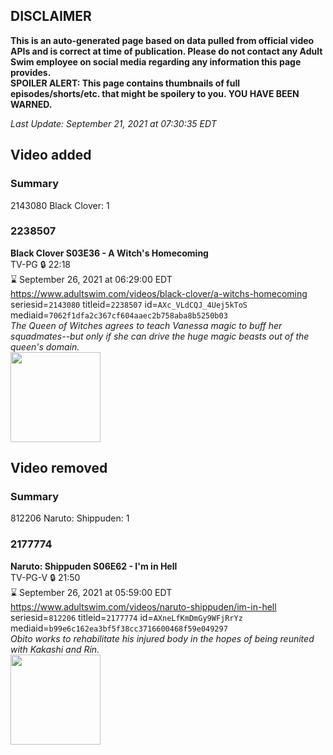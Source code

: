 ## DISCLAIMER
**This is an auto-generated page based on data pulled from official video APIs and is correct at time of publication. Please do not contact any Adult Swim employee on social media regarding any information this page provides.**  
**SPOILER ALERT: This page contains thumbnails of full episodes/shorts/etc. that might be spoilery to you. YOU HAVE BEEN WARNED.**  

_Last Update: September 21, 2021 at 07:30:35 EDT_
## Video added
### Summary
2143080 Black Clover: 1  
### 2238507
**Black Clover S03E36 - A Witch's Homecoming**  
TV-PG 🔒 22:18  
⌛ September 26, 2021 at 06:29:00 EDT  
https://www.adultswim.com/videos/black-clover/a-witchs-homecoming  
seriesid=`2143080` titleid=`2238507` id=`AXc_VLdCQJ_4Uej5kToS` mediaid=`7062f1dfa2c367cf604aaec2b758aba8b5250b03`  
_The Queen of Witches agrees to teach Vanessa magic to buff her squadmates--but only if she can drive the huge magic beasts out of the queen's domain._  
<a href="https://media.cdn.adultswim.com/uploads/20210126/thumbnails/2_21126103459-BlackClover_139_WitchesHomecoming.jpg"><img src="https://media.cdn.adultswim.com/uploads/20210126/thumbnails/2_21126103459-BlackClover_139_WitchesHomecoming.jpg" height="144px" /></a>
## Video removed
### Summary
812206 Naruto: Shippuden: 1  
### 2177774
**Naruto: Shippuden S06E62 - I'm in Hell**  
TV-PG-V 🔒 21:50  
⌛ September 26, 2021 at 05:59:00 EDT  
https://www.adultswim.com/videos/naruto-shippuden/im-in-hell  
seriesid=`812206` titleid=`2177774` id=`AXneLfKmDmGy9WFjRrYz` mediaid=`b99e6c162ea3bf5f38cc3716600468f59e049297`  
_Obito works to rehabilitate his injured body in the hopes of being reunited with Kakashi and Rin._  
<a href="https://media.cdn.adultswim.com/uploads/20210610/thumbnails/2_216101011216-NarutoShippuden_345_ImInHell.png"><img src="https://media.cdn.adultswim.com/uploads/20210610/thumbnails/2_216101011216-NarutoShippuden_345_ImInHell.png" height="144px" /></a>
